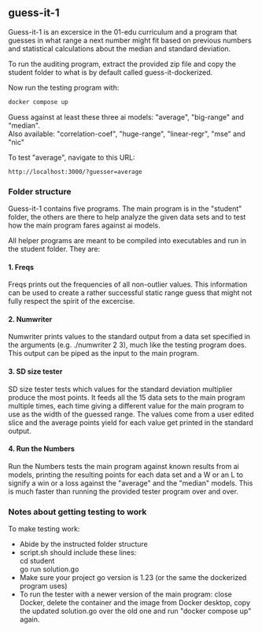 ## guess-it-1

Guess-it-1 is an excersice in the 01-edu curriculum and a program that guesses in what range a next number might fit based on previous numbers and statistical calculations about the median and standard deviation.

To run the auditing program, extract the provided zip file and copy the student folder to what is by default called guess-it-dockerized. 

Now run the testing program with:
``` bash
docker compose up
```

Guess against at least these three ai models: "average", "big-range" and "median".\
Also available: "correlation-coef", "huge-range", "linear-regr", "mse" and "nic" 

To test "average", navigate to this URL:
```
http://localhost:3000/?guesser=average
```

### Folder structure

Guess-it-1 contains five programs. The main program is in the "student" folder, the others are there to help analyze the given data sets and to test how the main program fares against ai models.

All helper programs are meant to be compiled into executables and run in the student folder. They are:

#### 1. Freqs

Freqs prints out the frequencies of all non-outlier values. This information can be used to create a rather successful static range guess that might not fully respect the spirit of the excercise.

#### 2. Numwriter

Numwriter prints values to the standard output from a data set specified in the arguments (e.g. ./numwriter 2 3), much like the testing program does. This output can be piped as the input to the main program.

#### 3. SD size tester

SD size tester tests which values for the standard deviation multiplier produce the most points. It feeds all the 15 data sets to the main program multiple times, each time giving a different value for the main program to use as the width of the guessed range. The values come from a user edited slice and the average points yield for each value get printed in the standard output.

#### 4. Run the Numbers

Run the Numbers tests the main program against known results from ai models, printing the resulting points for each data set and a W or an L to signify a win or a loss against the "average" and the "median" models. This is much faster than running the provided tester program over and over.


  
### Notes about getting testing to work
To make testing work:
- Abide by the instructed folder structure
- script.sh should include these lines:\
cd student\
go run solution.go  
- Make sure your project go version is 1.23 (or the same the dockerized program uses)
- To run the tester with a newer version of the main program: close Docker, delete the container and the image from Docker desktop, copy the updated solution.go over the old one and run "docker compose up" again.

